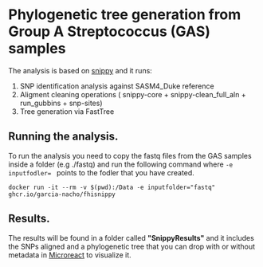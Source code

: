 # Phylogenetic tree generation from Group A Streptococcus (GAS) samples

The analysis is based on [snippy](https://github.com/tseemann/snippy) and it runs:   

1. SNP identification analysis against SASM4_Duke reference
2. Aligment cleaning operations ( snippy-core + snippy-clean_full_aln + run_gubbins + snp-sites)
3. Tree generation via FastTree

## Running the analysis.
To run the analysis you need to copy the fastq files from the GAS samples inside a folder (e.g ./fastq) and run the following command where <code>-e inputfodler= </code> points to the fodler that you have created.

 <code>docker run -it --rm -v $(pwd):/Data -e inputfolder="fastq" ghcr.io/garcia-nacho/fhisnippy</code>


## Results.
The results will be found in a folder called **"SnippyResults"** and it includes the SNPs aligned and a phylogenetic tree that you can drop with or without metadata in [Microreact](https://microreact.org/) to visualize it. 
